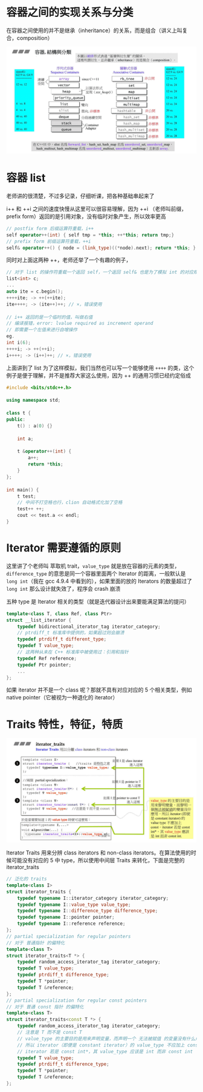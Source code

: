 # 容器之间的实现关系与分类

在容器之间使用的并不是继承（inheritance）的关系，而是组合（讲义上叫复合，composition）

![containers](./img2/containers.png)

# 容器 list

老师讲的很清楚，不过多记录，仔细听课，把各种基础串起来了

i++ 和 ++i 之间的速度快慢从这里可以很容易理解，因为 ++i （老师叫前缀，prefix form）返回的是引用对象，没有临时对象产生，所以效率更高

```C++
// postfix form 后缀运算符重载，i++
self operator++(int) { self tmp = *this; ++*this; return tmp;}
// prefix form 前缀运算符重载，++i
self& operator++() { node = (link_type)((*node).next); return *this; }
```

同时对上面这两种 ++，老师还举了一个有趣的例子，

```C++
// 对于 list 的操作符重载一个返回 self，一个返回 self& 也是为了模拟 int 的对应规则
list<int> c;
...
auto ite = c.begin();
++++ite; -> ++(++ite);
ite++++; -> (ite++)++; // ×，错误使用

// i++ 返回的是一个临时的值，叫做右值
// 编译报错，error: lvalue required as increment operand
// 即需要一个左值来进行自增操作
eg.
int i(6);
++++i; -> ++(++i);
i++++; -> (i++)++; // ×，错误使用
```

上面讲到了 list 为了这样模拟，我们当然也可以写一个能够使用 `++++` 的类，这个例子是便于理解，并不是推荐大家这么使用，因为 ++ 的通用习惯已经约定俗成

```C++
#include <bits/stdc++.h>

using namespace std;

class t {
public:
    t() : a(0) {}

    int a;

    t &operator++(int) {
        a++;
        return *this;
    }
};

int main() {
    t test;
    // 中间不打空格也行，clion 自动格式化加了空格
    test++ ++;
    cout << test.a << endl;
}
```

# Iterator 需要遵循的原则

这里讲了个老师叫 萃取机 trait，`value_type` 就是放在容器的元素的类型，`difference_type` 的意思是同一个容器里面两个 Iterator 的距离，一般默认是 `long int`（我在 gcc 4.9.4 中看到的），如果里面的放的 Iterators 的数量超过了 `long int` 那么设计就失效了，程序会 crash 崩溃

五种 type 是 Iterator 相关的类型（就是迭代器设计出来要能满足算法的提问）

```C++
template<class T, class Ref, class Ptr>
struct __list_iterator {
    typedef bidirectional_iterator_tag iterator_category;
    // ptrdiff_t 标准库中提供的，如果超过则会崩溃
    typedef ptrdiff_t different_type;
    typedef T value_type;
    // 这两种从未在 C++ 标准库中被使用过：引用和指针
    typedef Ref reference;
    typedef Ptr pointer;
    ...
};
```

如果 iterator 并不是一个 class 呢？那就不具有对应对应的 5 个相关类型，例如 native pointer（它被视为一种退化的 iterator）

# Traits 特性，特征，特质

![iterator-traits](./img2/iterator-traits.png)

Iterator Traits 用来分辨 class iterators 和 non-class iterators。在算法使用的时候可能没有对应的 5 中 type，所以使用中间层 Traits 来转化，下面是完整的 iterator_traits

```C++
// 泛化的 traits
template<class I>
struct iterator_traits {
    typedef typename I::iterator_category iterator_category;
    typedef typename I::value_type value_type;
    typedef typename I::difference_type difference_type;
    typedef typename I::pointer pointer;
    typedef typename I::reference reference;
};
// partial specialization for regular pointers
// 对于 普通指针 的偏特化
template<class T>
struct iterator_traits<T *> {
    typedef random_access_iterator_tag iterator_category;
    typedef T value_type;
    typedef ptrdiff_t difference_type;
    typedef T *pointer;
    typedef T &reference;
};
// partial specialization for regular const pointers
// 对于 普通 const 指针 的偏特化
template<class T>
struct iterator_traits<const T *> {
    typedef random_access_iterator_tag iterator_category;
    // 注意是 T 而不是 const T
    // value_type 的主要目的是用来声明变量，而声明一个 无法被赋值 的变量没有什么用
    // 所以 iterator（即便是 constant iterator）的 value_type 不应加上 const
    // iterator 若是 const int*，其 value_type 应该是 int 而非 const int
    typedef T value_type;
    typedef ptrdiff_t difference_type;
    typedef T *pointer;
    typedef T &reference;
};
```
